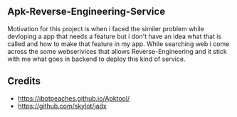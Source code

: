 ## Apk-Reverse-Engineering-Service

Motivation for this project is when i faced the similer problem while devloping a app that needs a feature but i don't have an idea what that is called and how to make that feature in my app. While searching web i come across the some webserivices that allows Reverse-Engineering and it stick with me what goes in backend to deploy this kind of service.

## Credits

- https://ibotpeaches.github.io/Apktool/
- https://github.com/skylot/jadx
